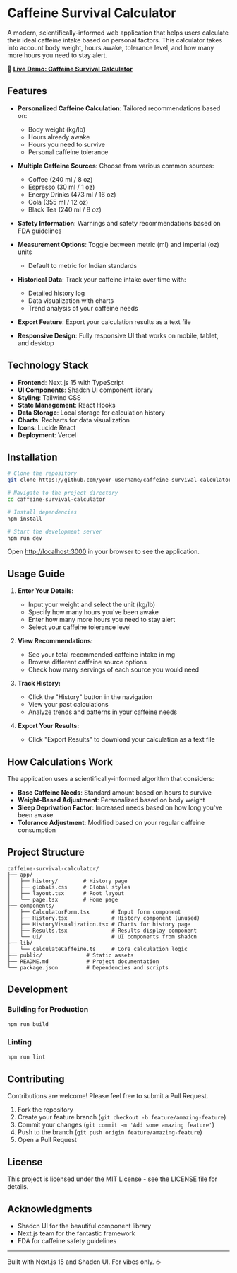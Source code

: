 # Caffeine Survival Calculator

A modern, scientifically-informed web application that helps users calculate their ideal caffeine intake based on personal factors. This calculator takes into account body weight, hours awake, tolerance level, and how many more hours you need to stay alert.

🔗 **[Live Demo: Caffeine Survival Calculator](https://caffine-calculator.vercel.app/)**

## Features

- **Personalized Caffeine Calculation**: Tailored recommendations based on:
  - Body weight (kg/lb)
  - Hours already awake
  - Hours you need to survive
  - Personal caffeine tolerance

- **Multiple Caffeine Sources**: Choose from various common sources:
  - Coffee (240 ml / 8 oz)
  - Espresso (30 ml / 1 oz)
  - Energy Drinks (473 ml / 16 oz)
  - Cola (355 ml / 12 oz)
  - Black Tea (240 ml / 8 oz)

- **Safety Information**: Warnings and safety recommendations based on FDA guidelines

- **Measurement Options**: Toggle between metric (ml) and imperial (oz) units
  - Default to metric for Indian standards

- **Historical Data**: Track your caffeine intake over time with:
  - Detailed history log
  - Data visualization with charts
  - Trend analysis of your caffeine needs

- **Export Feature**: Export your calculation results as a text file

- **Responsive Design**: Fully responsive UI that works on mobile, tablet, and desktop

## Technology Stack

- **Frontend**: Next.js 15 with TypeScript
- **UI Components**: Shadcn UI component library
- **Styling**: Tailwind CSS
- **State Management**: React Hooks
- **Data Storage**: Local storage for calculation history
- **Charts**: Recharts for data visualization
- **Icons**: Lucide React
- **Deployment**: Vercel

## Installation

```bash
# Clone the repository
git clone https://github.com/your-username/caffeine-survival-calculator.git

# Navigate to the project directory
cd caffeine-survival-calculator

# Install dependencies
npm install

# Start the development server
npm run dev
```

Open [http://localhost:3000](http://localhost:3000) in your browser to see the application.

## Usage Guide

1. **Enter Your Details:**
   - Input your weight and select the unit (kg/lb)
   - Specify how many hours you've been awake
   - Enter how many more hours you need to stay alert
   - Select your caffeine tolerance level

2. **View Recommendations:**
   - See your total recommended caffeine intake in mg
   - Browse different caffeine source options
   - Check how many servings of each source you would need

3. **Track History:**
   - Click the "History" button in the navigation
   - View your past calculations
   - Analyze trends and patterns in your caffeine needs

4. **Export Your Results:**
   - Click "Export Results" to download your calculation as a text file

## How Calculations Work

The application uses a scientifically-informed algorithm that considers:

- **Base Caffeine Needs**: Standard amount based on hours to survive
- **Weight-Based Adjustment**: Personalized based on body weight
- **Sleep Deprivation Factor**: Increased needs based on how long you've been awake
- **Tolerance Adjustment**: Modified based on your regular caffeine consumption

## Project Structure

```
caffeine-survival-calculator/
├── app/
│   ├── history/        # History page
│   ├── globals.css     # Global styles
│   ├── layout.tsx      # Root layout
│   └── page.tsx        # Home page
├── components/
│   ├── CalculatorForm.tsx       # Input form component
│   ├── History.tsx              # History component (unused)
│   ├── HistoryVisualization.tsx # Charts for history page
│   ├── Results.tsx              # Results display component
│   └── ui/                      # UI components from shadcn
├── lib/
│   └── calculateCaffeine.ts     # Core calculation logic
├── public/              # Static assets
├── README.md            # Project documentation
└── package.json         # Dependencies and scripts
```

## Development

### Building for Production

```bash
npm run build
```

### Linting

```bash
npm run lint
```

## Contributing

Contributions are welcome! Please feel free to submit a Pull Request.

1. Fork the repository
2. Create your feature branch (`git checkout -b feature/amazing-feature`)
3. Commit your changes (`git commit -m 'Add some amazing feature'`)
4. Push to the branch (`git push origin feature/amazing-feature`)
5. Open a Pull Request

## License

This project is licensed under the MIT License - see the LICENSE file for details.

## Acknowledgments

- Shadcn UI for the beautiful component library
- Next.js team for the fantastic framework
- FDA for caffeine safety guidelines

---

Built with Next.js 15 and Shadcn UI. For vibes only. ☕
